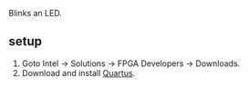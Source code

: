 Blinks an LED.


## setup

1. Goto Intel -> Solutions -> FPGA Developers -> Downloads.
2. Download and install [Quartus].


[Quartus]: https://www.intel.com/content/www/us/en/programmable/downloads/download-center.html
